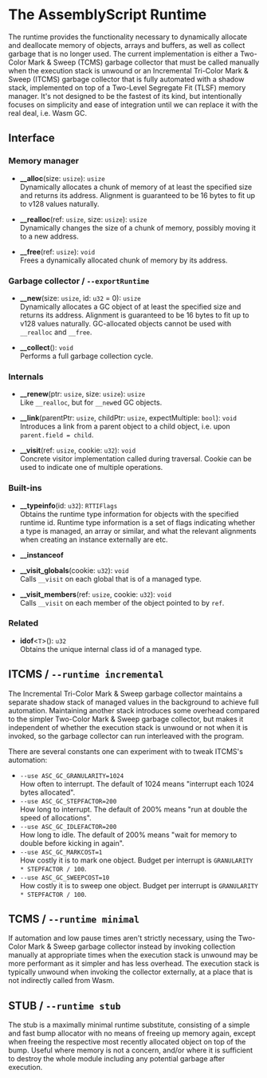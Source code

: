 The AssemblyScript Runtime
==========================

The runtime provides the functionality necessary to dynamically allocate and deallocate memory of objects, arrays and buffers, as well as collect garbage that is no longer used. The current implementation is either a Two-Color Mark & Sweep (TCMS) garbage collector that must be called manually when the execution stack is unwound or an Incremental Tri-Color Mark & Sweep (ITCMS) garbage collector that is fully automated with a shadow stack, implemented on top of a Two-Level Segregate Fit (TLSF) memory manager. It's not designed to be the fastest of its kind, but intentionally focuses on simplicity and ease of integration until we can replace it with the real deal, i.e. Wasm GC.

Interface
---------

### Memory manager

* **__alloc**(size: `usize`): `usize`<br />
  Dynamically allocates a chunk of memory of at least the specified size and returns its address.
  Alignment is guaranteed to be 16 bytes to fit up to v128 values naturally.

* **__realloc**(ref: `usize`, size: `usize`): `usize`<br />
  Dynamically changes the size of a chunk of memory, possibly moving it to a new address.

* **__free**(ref: `usize`): `void`<br />
  Frees a dynamically allocated chunk of memory by its address.

### Garbage collector / `--exportRuntime`

* **__new**(size: `usize`, id: `u32` = 0): `usize`<br />
  Dynamically allocates a GC object of at least the specified size and returns its address.
  Alignment is guaranteed to be 16 bytes to fit up to v128 values naturally.
  GC-allocated objects cannot be used with `__realloc` and `__free`.

* **__collect**(): `void`<br />
  Performs a full garbage collection cycle.

### Internals

* **__renew**(ptr: `usize`, size: `usize`): `usize`<br />
  Like `__realloc`, but for `__new`ed GC objects.

* **__link**(parentPtr: `usize`, childPtr: `usize`, expectMultiple: `bool`): `void`<br />
  Introduces a link from a parent object to a child object, i.e. upon `parent.field = child`.

* **__visit**(ref: `usize`, cookie: `u32`): `void`<br />
  Concrete visitor implementation called during traversal. Cookie can be used to indicate one of multiple operations.

### Built-ins

* **__typeinfo**(id: `u32`): `RTTIFlags`<br />
  Obtains the runtime type information for objects with the specified runtime id. Runtime type information is a set of flags indicating whether a type is managed, an array or similar, and what the relevant alignments when creating an instance externally are etc.

* **__instanceof**

* **__visit_globals**(cookie: `u32`): `void`<br />
  Calls `__visit` on each global that is of a managed type.

* **__visit_members**(ref: `usize`, cookie: `u32`): `void`<br />
  Calls `__visit` on each member of the object pointed to by `ref`.

### Related

* **idof**<`T`>(): `u32`<br />
  Obtains the unique internal class id of a managed type.

ITCMS / `--runtime incremental`
-----

The Incremental Tri-Color Mark & Sweep garbage collector maintains a separate shadow stack of managed values in the background to achieve full automation. Maintaining another stack introduces some overhead compared to the simpler Two-Color Mark & Sweep garbage collector, but makes it independent of whether the execution stack is unwound or not when it is invoked, so the garbage collector can run interleaved with the program.

There are several constants one can experiment with to tweak ITCMS's automation:

* `--use ASC_GC_GRANULARITY=1024`<br />
  How often to interrupt. The default of 1024 means "interrupt each 1024 bytes allocated".
* `--use ASC_GC_STEPFACTOR=200`<br />
  How long to interrupt. The default of 200% means "run at double the speed of allocations".
* `--use ASC_GC_IDLEFACTOR=200`<br />
  How long to idle. The default of 200% means "wait for memory to double before kicking in again".
* `--use ASC_GC_MARKCOST=1`<br />
  How costly it is to mark one object. Budget per interrupt is `GRANULARITY * STEPFACTOR / 100`.
* `--use ASC_GC_SWEEPCOST=10`<br />
  How costly it is to sweep one object. Budget per interrupt is `GRANULARITY * STEPFACTOR / 100`.

TCMS / `--runtime minimal`
----

If automation and low pause times aren't strictly necessary, using the Two-Color Mark & Sweep garbage collector instead by invoking collection manually at appropriate times when the execution stack is unwound may be more performant as it simpler and has less overhead. The execution stack is typically unwound when invoking the collector externally, at a place that is not indirectly called from Wasm.

STUB / `--runtime stub`
----

The stub is a maximally minimal runtime substitute, consisting of a simple and fast bump allocator with no means of freeing up memory again, except when freeing the respective most recently allocated object on top of the bump. Useful where memory is not a concern, and/or where it is sufficient to destroy the whole module including any potential garbage after execution.
